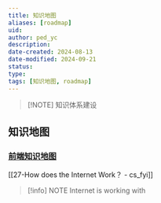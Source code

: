 ```yaml
---
title: 知识地图
aliases: [roadmap]
uid: 
author: ped_yc
description: 
date-created: 2024-08-13
date-modified: 2024-09-21
status: 
type: 
tags: [知识地图, roadmap]
---
```


> [!NOTE] 知识体系建设

## 知识地图

### [前端知识地图]()

[[27-How does the Internet Work？ - cs_fyi]]

> [!info] NOTE
> Internet is working with
